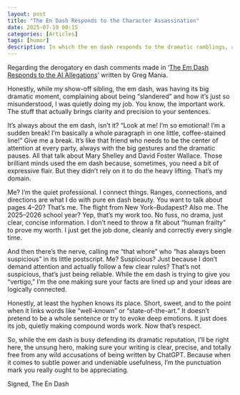 ```yaml
---
layout: post
title: "The En Dash Responds to the Character Assassination"
date: 2025-07-19 00:15
categories: [Articles]
tags: [humor]
description: In which the en dash responds to the dramatic ramblings, and character assassination put forth by the em dash article.
---
```


Regarding the derogatory en dash comments made in ‘[The Em Dash Responds to the AI Allegations](https://www.mcsweeneys.net/articles/the-em-dash-responds-to-the-ai-allegations)’ written by Greg Mania.

Honestly, while my show-off sibling, the em dash, was having its big dramatic moment, complaining about being “slandered” and how it’s just so misunderstood, I was quietly doing my job. You know, the important work. The stuff that actually brings clarity and precision to your sentences.

It’s always about the em dash, isn’t it? “Look at me! I’m so emotional! I’m a sudden break! I’m basically a whole paragraph in one little, coffee-stained line!” Give me a break. It’s like that friend who needs to be the center of attention at every party, always with the big gestures and the dramatic pauses. All that talk about Mary Shelley and David Foster Wallace. Those brilliant minds used the em dash because, sometimes, you need a bit of expressive flair. But they didn’t rely on it to do the heavy lifting. That’s my domain.

Me? I’m the quiet professional. I connect things. Ranges, connections, and directions are what I do with pure en dash beauty. You want to talk about pages 4–20? That’s me. The flight from New York–Budapest? Also me. The 2025–2026 school year? Yep, that’s my work too. No fuss, no drama, just clear, concise information. I don’t need to throw a fit about “human frailty” to prove my worth. I just get the job done, cleanly and correctly every single time.

And then there’s the nerve, calling me “that whore” who “has always been suspicious” in its little postscript. Me? Suspicious? Just because I don’t demand attention and actually follow a few clear rules? That’s not suspicious, that’s just being reliable. While the em dash is trying to give you “vertigo,” I’m the one making sure your facts are lined up and your ideas are logically connected.

Honestly, at least the hyphen knows its place. Short, sweet, and to the point when it links words like “well-known” or “state-of-the-art.” It doesn’t pretend to be a whole sentence or try to evoke deep emotions. It just does its job, quietly making compound words work. Now that’s respect.

So, while the em dash is busy defending its dramatic reputation, I’ll be right here, the unsung hero, making sure your writing is clear, precise, and totally free from any wild accusations of being written by ChatGPT. Because when it comes to subtle power and undeniable usefulness, I’m the punctuation mark you really ought to be appreciating.

Signed,
The En Dash
